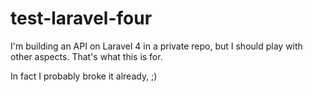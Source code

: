 test-laravel-four
=================
 
I'm building an API on Laravel 4 in a private repo, but I should play with other aspects. That's what this is for. 

In fact I probably broke it already, ;)
